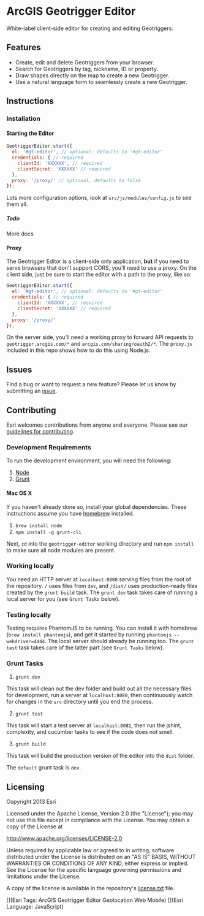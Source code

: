 # ArcGIS Geotrigger Editor

White-label client-side editor for creating and editing Geotriggers.

## Features

* Create, edit and delete Geotriggers from your browser.
* Search for Geotriggers by tag, nickname, ID or property.
* Draw shapes directly on the map to create a new Geotrigger.
* Use a natural language form to seamlessly create a new Geotrigger.

## Instructions

### Installation

#### Starting the Editor

```js
GeotriggerEditor.start({
  el: '#gt-editor', // optional: defaults to '#gt-editor'
  credentials: { // required
    clientId: 'XXXXXX', // required
    clientSecret: 'XXXXXX' // required
  },
  proxy: '/proxy/' // optional, defaults to false
});
```

Lots more configuration options, look at `src/js/modules/config.js` to see them all.

##### Todo

More docs

#### Proxy

The Geotrigger Editor is a client-side only application, **but** if you need to serve browsers that don't support CORS, you'll need to use a proxy. On the client side, just be sure to start the editor with a path to the proxy, like so:

```js
GeotriggerEditor.start({
  el: '#gt-editor', // optional: defaults to '#gt-editor'
  credentials: { // required
    clientId: 'XXXXXX', // required
    clientSecret: 'XXXXXX' // required
  },
  proxy: '/proxy/'
});
```

On the server side, you'll need a working proxy to forward API requests to `geotrigger.arcgis.com/*` and `arcgis.com/sharing/oauth2/*`. The `proxy.js` included in this repo shows how to do this using Node.js.

## Issues

Find a bug or want to request a new feature? Please let us know by submitting an [issue](https://github.com/geoloqi/geotrigger-editor/issues).

## Contributing

Esri welcomes contributions from anyone and everyone. Please see our [guidelines for contributing](https://github.com/esri/contributing).

### Development Requirements

To run the development environment, you will need the following:

1. [Node](http://nodejs.org/)
1. [Grunt](http://gruntjs.com/)

#### Mac OS X

If you haven't already done so, install your global dependencies. These instructions assume you have [homebrew](http://brew.sh/) installed.

1. `brew install node`
1. `npm install -g grunt-cli`

Next, `cd` into the `geotrigger-editor` working directory and run `npm install` to make sure all node modules are present.

### Working locally

You need an HTTP server at `localhost:8080` serving files from the root of the repository. `/` uses files from `dev`, and `/dist/` uses production-ready files created by the `grunt build` task. The `grunt dev` task takes care of running a local server for you (see `Grunt Tasks` below).

### Testing locally

Testing requires PhantomJS to be running. You can install it with homebrew (`brew install phantomjs`), and get it started by running `phantomjs --webdriver=4444`. The local server should already be running too. The `grunt test` task takes care of the latter part (see `Grunt Tasks` below).

### Grunt Tasks

1. `grunt dev`

  This task will clean out the dev folder and build out all the necessary files for development, run a server at `localhost:8080`, then continuously watch for changes in the `src` directory until you end the process.

2. `grunt test`

  This task will start a test server at `localhost:8081`, then run the jshint, complexity, and cucumber tasks to see if the code does not smell.

3. `grunt build`

  This task will build the production version of the editor into the `dist` folder.

The `default` grunt task is `dev`.

## Licensing

Copyright 2013 Esri

Licensed under the Apache License, Version 2.0 (the "License");
you may not use this file except in compliance with the License.
You may obtain a copy of the License at

   http://www.apache.org/licenses/LICENSE-2.0

Unless required by applicable law or agreed to in writing, software
distributed under the License is distributed on an "AS IS" BASIS,
WITHOUT WARRANTIES OR CONDITIONS OF ANY KIND, either express or implied.
See the License for the specific language governing permissions and
limitations under the License.

A copy of the license is available in the repository's [license.txt](https://raw.github.com/geoloqi/geotrigger-editor/master/LICENSE) file.

[](Esri Tags: ArcGIS Geotrigger Editor Geolocation Web Mobile)
[](Esri Language: JavaScript)
